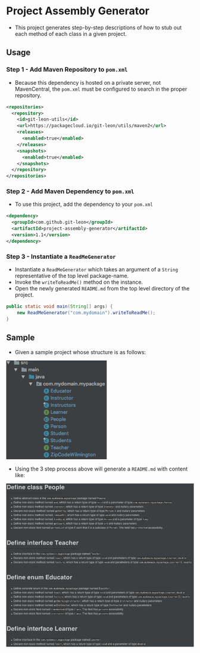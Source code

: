 # Project Assembly Generator
* This project generates step-by-step descriptions of how to stub out each method of each class in a given project.

## Usage

### Step 1 - Add Maven Repository to `pom.xml`
* Because this dependency is hosted on a private server, not MavenCentral, the `pom.xml` must be configured to search in the proper repository.

```xml
<repositories>
  <repository>
    <id>git-leon-utils</id>
    <url>https://packagecloud.io/git-leon/utils/maven2</url>
    <releases>
      <enabled>true</enabled>
    </releases>
    <snapshots>
      <enabled>true</enabled>
    </snapshots>
  </repository>
</repositories>
```

### Step 2 - Add Maven Dependency to `pom.xml`
* To use this project, add the dependency to your `pom.xml`

```xml
<dependency>
  <groupId>com.github.git-leon</groupId>
  <artifactId>project-assembly-generator</artifactId>
  <version>1.1</version>
</dependency>
```


### Step 3 - Instantiate a `ReadMeGenerator`
* Instantiate a `ReadMeGenerator` which takes an argument of a `String` representative of the top level package-name.
* Invoke the `writeToReadMe()` method on the instance.
* Open the newly generated `README.md` from the top level directory of the project.

```java
public static void main(String[] args) {
    new ReadMeGenerator("com.mydomain").writeToReadMe();
}
```


## Sample
* Given a sample project whose structure is as follows:<br>
<img src = "./assets/project structure.png">

* Using the 3 step process above will generate a `README.md` with content like:
<img src = "./assets/sample README generation.png">
